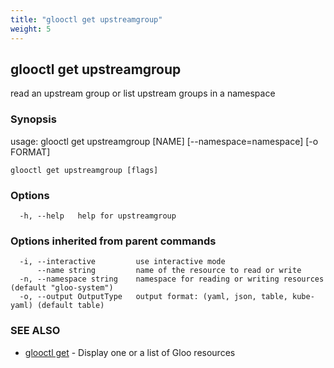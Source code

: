 ```yaml
---
title: "glooctl get upstreamgroup"
weight: 5
---
```

## glooctl get upstreamgroup

read an upstream group or list upstream groups in a namespace

### Synopsis

usage: glooctl get upstreamgroup [NAME] [--namespace=namespace] [-o FORMAT]

```
glooctl get upstreamgroup [flags]
```

### Options

```
  -h, --help   help for upstreamgroup
```

### Options inherited from parent commands

```
  -i, --interactive         use interactive mode
      --name string         name of the resource to read or write
  -n, --namespace string    namespace for reading or writing resources (default "gloo-system")
  -o, --output OutputType   output format: (yaml, json, table, kube-yaml) (default table)
```

### SEE ALSO

* [glooctl get](../glooctl_get)	 - Display one or a list of Gloo resources

